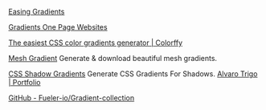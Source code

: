 
[Easing Gradients](https://larsenwork.com/easing-gradients/)

[Gradients One Page Websites](https://onepagelove.com/tag/gradients)

[The easiest CSS color gradients generator | Colorffy](https://colorffy.com/)

[Mesh Gradient](https://meshgradient.in/)
Generate & download beautiful mesh gradients.

[CSS Shadow Gradients](https://alvarotrigo.com/shadow-gradients/)
Generate CSS Gradients For Shadows.
[Alvaro Trigo | Portfolio](http://alvarotrigo.com/)

[GitHub - Fueler-io/Gradient-collection](https://github.com/Fueler-io/Gradient-collection)
